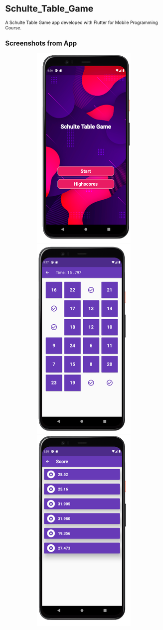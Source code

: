 # Schulte_Table_Game
 
A Schulte Table Game app developed with Flutter for Mobile Programming Course.

## **Screenshots from App** 
<p align="center">
<img src="https://github.com/Solideizer/Schulte-Table-Game/blob/main/Untitled.png" width="300">
<img src="https://github.com/Solideizer/Schulte-Table-Game/blob/main/Untitled1.png" width="300">
<img src="https://github.com/Solideizer/Schulte-Table-Game/blob/main/Untitled3.png" width="300">
 </p>


